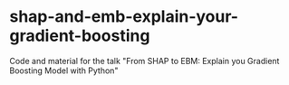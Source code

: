 # shap-and-emb-explain-your-gradient-boosting
Code and material for the talk "From SHAP to EBM: Explain you Gradient Boosting Model with Python"
